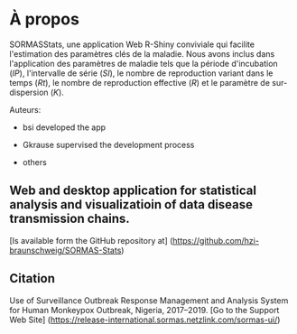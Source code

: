 À propos
=====

SORMASStats, une application Web R-Shiny conviviale qui facilite l'estimation des paramètres clés de la maladie. Nous avons inclus dans l'application des paramètres de maladie tels que la période d'incubation (*IP*), l'intervalle de série (*SI*), le nombre de reproduction variant dans le temps (*Rt*), le nombre de reproduction effective (*R*) et le paramètre de sur-dispersion (*K*).

Auteurs:

-   bsi developed the app

-   Gkrause supervised the development process

-   others


Web and desktop application for statistical analysis and visualizatioin of data disease transmission chains.
--------------------------------------------------------

[Is available form the GitHub repository at] (https://github.com/hzi-braunschweig/SORMAS-Stats)

Citation
--------

Use of Surveillance Outbreak Response Management and Analysis System for Human Monkeypox Outbreak, Nigeria, 2017–2019. 
[Go to the Support Web Site] (https://release-international.sormas.netzlink.com/sormas-ui/)